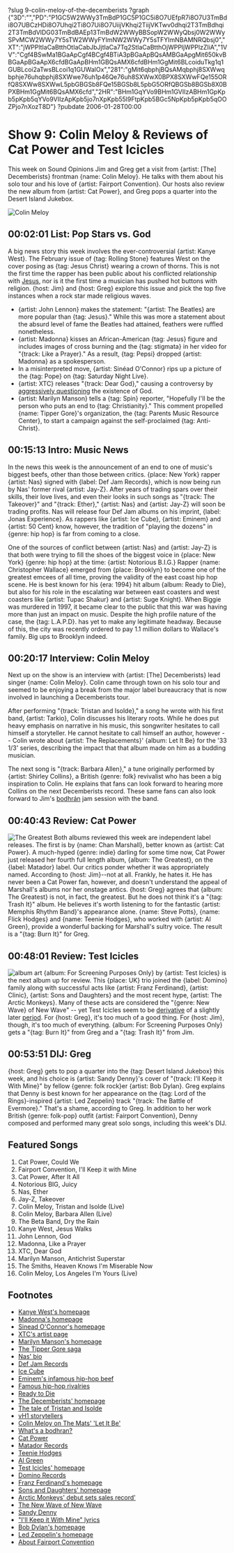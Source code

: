 ?slug 9-colin-meloy-of-the-decemberists
?graph {"3D":"","PD":"P1GC5W2WWy3TmBdP1GC5P1GC5i8O7UEfpR7i8O7U3TmBdi8O7UBCzHDi8O7Uhqi2Ti8O7Ui8O7UiijVKhqi2TiijVKTwv0dhqi2T3TmBdhqi2T3TmBdVlDG03TmBdBAEp13TmBdW2WWyBBSopW2WWyQbsj0W2WWySPvMCW2WWy7Y5sTW2WWyFYImNW2WWy7Y5sTFYImNBAMNRQbsj0","XT":"jWPPltIaCaBtthOtIaCabJbJjtIaCa7Tq2StIaCaBtthOjWPPljWPPlzZIiA","1VV":"Cgf4BSwMa1BGaApCgf4BCgf4BTiA3pBGaApBQsAMBGaApgMit650kvBBGaApBGaApX6cfdBGaApBHm1GBQsAMX6cfdBHm1GgMit6BLcoiduTkg1q1GUBLcoi2aTwsBLcoi1q1GUWalOx","281":"gMit6qbphjBQsAMqbphj8SXWwqbphje76uhqbphj8SXWwe76uh1p46Qe76uh8SXWwX0BPX8SXWwFQe155ORfQ8SXWw8SXWwL5pbGBGSb8FQe15BGSb8L5pbG5ORfQBGSb8BGSb8X0BPXBHm1GgMit6BQsAMX6cfd","2HR":"BHm1GqYVo9BHm1GVIIzABHm1GpKpb5pKpb5qYVo9VIIzApKpb5jo7nXpKpb55l9FtpKpb5BGc5NpKpb5pKpb5qOOZPjo7nXozT8D"}
?pubdate 2006-01-28T00:00
# Show 9: Colin Meloy & Reviews of Cat Power and Test Icicles
This week on Sound Opinions Jim and Greg get a visit from {artist: [The] Decemberists} frontman {name: Colin Meloy}. He talks with them about his solo tour and his love of {artist: Fairport Convention}. Our hosts also review the new album from {artist: Cat Power}, and Greg pops a quarter into the Desert Island Jukebox. 

![Colin Meloy](https://static.soundopinions.org/images/2006/colinmeloy1.jpg)

## 00:02:01 List: Pop Stars vs. God
A big news story this week involves the ever-controversial {artist: Kanye West}. The February issue of {tag: Rolling Stone} features West on the cover posing as {tag: Jesus Christ} wearing a crown of thorns. This is not the first time the rapper has been public about his conflicted relationship with [Jesus](http://www.seeklyrics.com/lyrics/Kanye-West/Jesus-Walks.html), nor is it the first time a musician has pushed hot buttons with religion. {host: Jim} and {host: Greg} explore this issue and pick the top five instances when a rock star made religious waves.

- {artist: John Lennon} makes the statement: "{artist: The Beatles} are more popular than {tag: Jesus}." While this was more a statement about the absurd level of fame the Beatles had attained, feathers were ruffled nonetheless.
- {artist: Madonna} kisses an African-American {tag: Jesus} figure and includes images of cross burning and the {tag: stigmata} in her video for "{track: Like a Prayer}." As a result, {tag: Pepsi} dropped {artist: Madonna} as a spokesperson. 
- In a misinterpreted move, {artist: Sinéad O'Connor} rips up a picture of the {tag: Pope} on {tag: Saturday Night Live}.
- {artist: XTC} releases "{track: Dear God}," causing a controversy by [aggressively questioning](http://www.lyricsfreak.com/x/xtc/147941.html) the existence of God. 
- {artist: Marilyn Manson} tells a {tag: Spin} reporter, "Hopefully I'll be the person who puts an end to {tag: Christianity}." This comment propelled {name: Tipper Gore}'s organization, the {tag: Parents Music Resource Center}, to start a campaign against the self-proclaimed {tag: Anti-Christ}.

## 00:15:13 Intro: Music News
In the news this week is the announcement of an end to one of music's biggest beefs, other than those between critics. {place: New York} rapper {artist: Nas} signed with {label: Def Jam Records}, which is now being run by Nas' former rival {artist: Jay-Z}. After years of trading spars over their skills, their love lives, and even their looks in such songs as "{track: The Takeover}" and "{track: Ether}," {artist: Nas} and {artist: Jay-Z} will soon be trading profits. Nas will release four Def Jam albums on his imprint, {label: Jonas Experience}. As rappers like {artist: Ice Cube}, {artist: Eminem} and {artist: 50 Cent} know, however, the tradition of "playing the dozens" in {genre: hip hop} is far from coming to a close.

One of the sources of conflict between {artist: Nas} and {artist: Jay-Z} is that both were trying to fill the shoes of the biggest voice in {place: New York} {genre: hip hop} at the time: {artist: Notorious B.I.G.} Rapper {name: Christopher Wallace} emerged from {place: Brooklyn} to become one of the greatest emcees of all time, proving the validity of the east coast hip hop scene. He is best known for his {era: 1994} hit album {album: Ready to Die}, but also for his role in the escalating war between east coasters and west coasters like {artist: Tupac Shakur} and {artist: Suge Knight}. When Biggie was murdered in 1997, it became clear to the public that this war was having more than just an impact on music. Despite the high profile nature of the case, the {tag: L.A.P.D}. has yet to make any legitimate headway. Because of this, the city was recently ordered to pay 1.1 million dollars to Wallace's family. Big ups to Brooklyn indeed.

## 00:20:17 Interview: Colin Meloy
Next up on the show is an interview with {artist: [The] Decemberists} lead singer {name: Colin Meloy}. Colin came through town on his solo tour and seemed to be enjoying a break from the major label bureaucracy that is now involved in launching a Decemberists tour. 

After performing "{track: Tristan and Isolde}," a song he wrote with his first band, {artist: Tarkio}, Colin discusses his literary roots. While he does put heavy emphasis on narrative in his music, this songwriter hesitates to call himself a storyteller. He cannot hesitate to call himself an author, however -- Colin wrote about {artist: The Replacements}' {album: Let It Be} for the '33 1/3' series, describing the impact that that album made on him as a budding musician.

The next song is "{track: Barbara Allen}," a tune originally performed by {artist: Shirley Collins}, a British {genre: folk} revivalist who has been a big inspiration to Colin. He explains that fans can look forward to hearing more Collins on the next Decemberists record. These same fans can also look forward to Jim's [bodhrán](http://www.hobgoblin.com/bodhran.htm) jam session with the band.

## 00:40:43 Review: Cat Power
![The Greatest](https://static.soundopinions.org/assets/9/1VV0.png)
Both albums reviewed this week are independent label releases. The first is by {name: Chan Marshall}, better known as {artist: Cat Power}. A much-hyped {genre: indie} darling for some time now, Cat Power just released her fourth full length album, {album: The Greatest}, on the {label: Matador} label. Our critics ponder whether it was appropriately named. According to {host: Jim}--not at all. Frankly, he hates it. He has never been a Cat Power fan, however, and doesn't understand the appeal of Marshall's albums nor her onstage antics. {host: Greg} agrees that {album: The Greatest} is not, in fact, the greatest. But he does not think it's a "{tag: Trash It}" album. He believes it's worth listening to for the fantastic {artist: Memphis Rhythm Band}'s appearance alone. {name: Steve Potts}, {name: Flick Hodges} and {name: Teenie Hodges}, who worked with {artist: Al Green}, provide a wonderful backing for Marshall's sultry voice. The result is a "{tag: Burn It}" for Greg.

## 00:48:01 Review: Test Icicles
![album art](https://static.soundopinions.org/assets/9/2810.jpg)
{album: For Screening Purposes Only} by {artist: Test Icicles} is the next album up for review. This {place: UK} trio joined the {label: Domino} family along with successful acts like {artist: Franz Ferdinand}, {artist: Clinic}, {artist: Sons and Daughters} and the most recent hype, {artist: The Arctic Monkeys}. Many of these acts are considered the "{genre: New Wave} of New Wave" -- yet Test Icicles seem to be [derivative](http://www.theguardian.com/music/2006/jan/27/popandrock) of a slightly later [period](http://www.bostonphoenix.com/boston/music/other_stories/documents/04832484.asp). For {host: Greg}, it's too much of a good thing. For {host: Jim}, though, it's too much of everything. {album: For Screening Purposes Only} gets a "{tag: Burn It}" from Greg and a "{tag: Trash It}" from Jim.

## 00:53:51 DIJ: Greg
{host: Greg} gets to pop a quarter into the {tag: Desert Island Jukebox} this week, and his choice is {artist: Sandy Denny}'s cover of "{track: I'll Keep it With Mine}" by fellow {genre: folk rock}er {artist: Bob Dylan}. Greg explains that Denny is best known for her appearance on the {tag: Lord of the Rings}-inspired {artist: Led Zeppelin} track "{track: The Battle of Evermore}." That's a shame, according to Greg. In addition to her work British {genre: folk-pop} outfit {artist: Fairport Convention}, Denny composed and performed many great solo songs, including this week's DIJ.

## Featured Songs
1. Cat Power, Could We
2. Fairport Convention, I'll Keep it with Mine
3. Cat Power, After It All
4. Notorious BIG, Juicy
5. Nas, Ether
6. Jay-Z, Takeover
7. Colin Meloy, Tristan and Isolde (Live)
8. Colin Meloy, Barbara Allen (Live)
9. The Beta Band, Dry the Rain
10. Kanye West, Jesus Walks
11. John Lennon, God
12. Madonna, Like a Prayer
13. XTC, Dear God
14. Marilyn Manson, Antichrist Superstar
15. The Smiths, Heaven Knows I'm Miserable Now
16. Colin Meloy, Los Angeles I'm Yours (Live)


## Footnotes
- [Kanye West's homepage](http://www.kanyewest.com/)
- [Madonna's homepage](http://www.madonna.com/)
- [Sinead O'Connor's homepage](http://www.sineadoconnor.com/)
- [XTC's artist page](http://h2g2.com/edited_entry/A3100285)
- [Marilyn Manson's homepage](http://www.marilynmanson.com/)
- [The Tipper Gore saga](http://www.npr.org/templates/story/story.php?storyId=4279560)
- [Nas' bio](http://www.hiponline.com/artist/music/n/nas/)
- [Def Jam Records](http://www.defjam.com/)
- [Ice Cube](http://www.allmusic.com/cg/amg.dll?p=amg&token=ADFEAEE47C19DC4FA87520D69D3D4DC7FA7FFB07D063FD831F29461BDFBA3C54DD5F26B904A595CCAEF87CAB7BAFFF28E85D05D7CAE455FCCC0640&sql=11:dq6htra9klkx)
- [Eminem's infamous hip-hop beef](http://www.mtv.com/news/articles/1502728/20050520/story.jhtml)
- [Famous hip-hop rivalries](http://en.wikipedia.org/wiki/Hip_hop_rivalries)
- [Ready to Die](http://www.allmusic.com/cg/amg.dll?p=amg&token=ADFEAEE47C19DC4FA87520D69D3D4DC7FA7FFB07D063FD831F29461BDFBA3C54DD5F26B904A595CCAEF87CAB7BAFFF28E85205D3CCE457F4CC0640&sql=10:jgjvear24xh7)
- [The Decemberists' homepage](http://www.decemberists.com/)
- [The tale of Tristan and Isolde](http://www.timelessmyths.com/arthurian/tristan.html)
- [vH1 storytellers](http://www.vh1.com/shows/dyn/storytellers/series.jhtml)
- [Colin Meloy on The Mats' 'Let It Be'](http://www.amazon.com/gp/product/0826416330/103-4122319-1504630?v=glance&n=283155)
- [What's a bodhran?](http://www.hobgoblin.com/bodhran.htm)
- [Cat Power](http://www.allmusic.com/cg/amg.dll?p=amg&token=ADFEAEE47C19DC4FA87520D69D3D4DC7FA7FFB07D063FD831F29461BDFBA3C54DD5F26B904A595CCAEF873AB7BAFFF28E85C05D1CAE455FBCC0640&sql=11:2fxuak1kgm3p)
- [Matador Records](http://www.matadorrecords.com/)
- [Teenie Hodges](http://www.allmusic.com/cg/amg.dll?p=amg&token=ADFEAEE47C19DC4FA87520D69D3D4DC7FA7FFB07D063FD831F29461BDFBA3C54DD5F26B904A595CCAEF873AB7BAFFF28E85C05D1CFE453FFCC0640&sql=11:n4jyeai04xk7~T1)
- [Al Green](http://www.allmusic.com/cg/amg.dll?p=amg&token=ADFEAEE47C19DC4FA87520D69D3D4DC7FA7FFB07D063FD831F29461BDFBA3C54DD5F26B904A595CCAEF975AB7BAFFF28E85B0ED9CBE75CFFDD764C40&sql=11:1tklu3y5an7k)
- [Test Icicles' homepage](http://www.test-icicles.com/)
- [Domino Records](http://www.dominorecordco.com/site/)
- [Franz Ferdinand's homepage](http://www.franzferdinand.co.uk/)
- [Sons and Daughters' homepage](http://www.sonsanddaughtersloveyou.com/)
- [Arctic Monkeys' debut sets sales record'](http://www.nme.com/news/arctic-monkeys/22013)
- [The New Wave of New Wave](http://www.nwoutpost.com/)
- [Sandy Denny](http://www.allmusic.com/cg/amg.dll?p=amg&token=ADFEAEE47C19DC4FA87520D69D3D4DC7FA7FFB07D063FD831F29461BDFBA3C54DD5F26B904A595CCAEF873AB7BAFFF28E85C05D0C9E454F9CC0640&uid=CAW030601261833&sql=11:sxkbikp6bbc9~T0)
- ["I'll Keep it With Mine" lyrics](http://www.bobdylan.com/us/songs/ill-keep-it-mine)
- [Bob Dylan's homepage](http://www.bobdylan.com/)
- [Led Zeppelin's homepage](http://www.led-zeppelin.com/)
- [About Fairport Convention](http://www.fairportconvention.com/history.htm)
